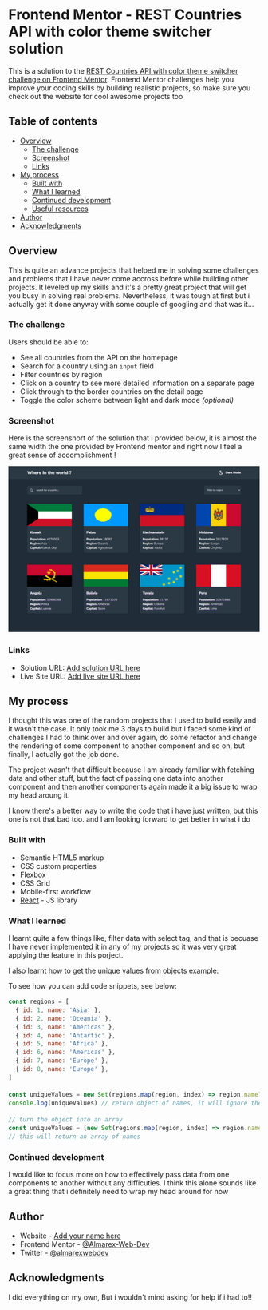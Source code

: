 # Frontend Mentor - REST Countries API with color theme switcher solution

This is a solution to the [REST Countries API with color theme switcher challenge on Frontend Mentor](https://www.frontendmentor.io/solutions/flexbox-css-grid-responsiveness-css-layouts-L0hJ-Waycf). Frontend Mentor challenges help you improve your coding skills by building realistic projects, so make sure you check out the website for cool awesome projects too

## Table of contents

- [Overview](#overview)
  - [The challenge](#the-challenge)
  - [Screenshot](#screenshot)
  - [Links](#links)
- [My process](#my-process)
  - [Built with](#built-with)
  - [What I learned](#what-i-learned)
  - [Continued development](#continued-development)
  - [Useful resources](#useful-resources)
- [Author](#author)
- [Acknowledgments](#acknowledgments)

## Overview

This is quite an advance projects that helped me in solving some challenges and problems that I have never come accross before while building other projects. It leveled up my skills and it's a pretty great project that will get you busy in solving real problems. Nevertheless, it was tough at first but i actually get it done anyway with some couple of googling and that was it...

### The challenge

Users should be able to:

- See all countries from the API on the homepage
- Search for a country using an `input` field
- Filter countries by region
- Click on a country to see more detailed information on a separate page
- Click through to the border countries on the detail page
- Toggle the color scheme between light and dark mode _(optional)_

### Screenshot

Here is the screenshort of the solution that i provided below, it is almost the same width the one provided by Frontend mentor and right now I feel a great sense of accomplishment !

![](./src/assets/screenshort.png)

### Links

- Solution URL: [Add solution URL here](https://www.frontendmentor.io/solutions/flexbox-css-grid-responsiveness-css-layouts-L0hJ-Waycf)
- Live Site URL: [Add live site URL here](https://rest-countries-web-app-project.netlify.app/)

## My process

I thought this was one of the random projects that I used to build easily and it wasn't the case. It only took me 3 days to build but I faced some kind of challenges I had to think over and over again, do some refactor and change the rendering of some component to another component and so on, but finally, I actually got the job done.

The project wasn't that difficult because I am already familiar with fetching data and other stuff, but the fact of passing one data into another component and then another components again made it a big issue to wrap my head aroung it.

I know there's a better way to write the code that i have just written, but this one is not that bad too. and I am looking forward to get better in what i do

### Built with

- Semantic HTML5 markup
- CSS custom properties
- Flexbox
- CSS Grid
- Mobile-first workflow
- [React](https://reactjs.org/) - JS library

### What I learned

I learnt quite a few things like, filter data with select tag, and that is becuase I have never implemented it in any of my projects so it was very great applying the feature in this porject.

I also learnt how to get the unique values from objects example:

To see how you can add code snippets, see below:

```js
const regions = [
  { id: 1, name: 'Asia' },
  { id: 2, name: 'Oceania' },
  { id: 3, name: 'Americas' },
  { id: 4, name: 'Antartic' },
  { id: 5, name: 'Africa' },
  { id: 6, name: 'Americas' },
  { id: 7, name: 'Europe' },
  { id: 8, name: 'Europe' },
]

const uniqueValues = new Set(regions.map(region, index) => region.name)
console.log(uniqueValues) // return object of names, it will ignore the item with the samae name

// turn the object into an array
const uniqueValues = [new Set(regions.map(region, index) => region.name)]
// this will return an array of names

```



### Continued development

I would like to focus more on how to effectively pass data from one components to another without any difficuties. I think this alone sounds like a great thing that i definitely need to wrap my head around for now



## Author

- Website - [Add your name here](https://www.your-site.com)
- Frontend Mentor - [@Almarex-Web-Dev](https://www.frontendmentor.io/profile/Almarex-Web-Dev)
- Twitter - [@almarexwebdev](https://www.twitter.com/yourusername)



## Acknowledgments

I did everything on my own, But i wouldn't mind asking for help if i had to!!
